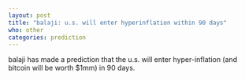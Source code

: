 ```yaml
---
layout: post
title: "balaji: u.s. will enter hyperinflation within 90 days"
who: other
categories: prediction
---
```

balaji has made a prediction that the u.s. will enter hyper-inflation (and bitcoin will be worth $1mm) in 90 days.
